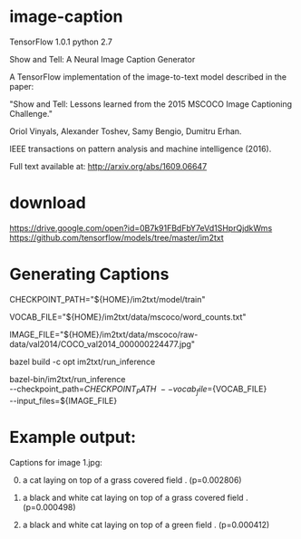 # image-caption

TensorFlow 1.0.1
python 2.7

Show and Tell: A Neural Image Caption Generator

A TensorFlow implementation of the image-to-text model described in the paper:

"Show and Tell: Lessons learned from the 2015 MSCOCO Image Captioning Challenge."

Oriol Vinyals, Alexander Toshev, Samy Bengio, Dumitru Erhan.

IEEE transactions on pattern analysis and machine intelligence (2016).

Full text available at: http://arxiv.org/abs/1609.06647

# download
https://drive.google.com/open?id=0B7k91FBdFbY7eVd1SHprQjdkWms
https://github.com/tensorflow/models/tree/master/im2txt

# Generating Captions
CHECKPOINT_PATH="${HOME}/im2txt/model/train"

VOCAB_FILE="${HOME}/im2txt/data/mscoco/word_counts.txt"

IMAGE_FILE="${HOME}/im2txt/data/mscoco/raw-data/val2014/COCO_val2014_000000224477.jpg"

bazel build -c opt im2txt/run_inference

bazel-bin/im2txt/run_inference \
  --checkpoint_path=${CHECKPOINT_PATH} \
  --vocab_file=${VOCAB_FILE} \
  --input_files=${IMAGE_FILE}
  
 # Example output:

Captions for image 1.jpg:

  0) a cat laying on top of a grass covered field . (p=0.002806)
  
  1) a black and white cat laying on top of a grass covered field . (p=0.000498)
  
  2) a black and white cat laying on top of a green field . (p=0.000412)


